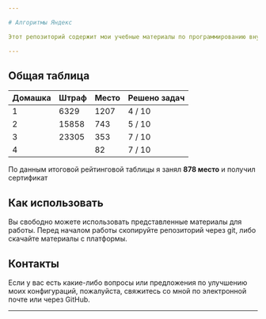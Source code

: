 ```yaml
---

# Алгоритмы Яндекс

Этот репозиторий содержит мои учебные материалы по программированию внутри куров "Яндекс Алгоритмы 7.0". На репозиторий я постоянно загружаю различные конспекты, коды, решения задач.

---
```


## Общая таблица

| Домашка | Штраф | Место | Решено задач |
|-------------|-------------|-------------|-------------|
| 1 | 6329  | 1207  | 4 / 10 |
| 2 | 15858  | 743  | 5 / 10 |
| 3 | 23305 | 353 | 7 / 10 |
| 4 | | 82 | 7 / 10 |

По данным итоговой рейтинговой таблицы я занял **878 место** и получил сертификат

## Как использовать

Вы свободно можете использовать представленные материалы для работы. Перед началом работы скопируйте репозиторий через git, либо скачайте материалы с платформы.

## Контакты

Если у вас есть какие-либо вопросы или предложения по улучшению моих конфигураций, пожалуйста, свяжитесь со мной по электронной почте или через GitHub.

---
